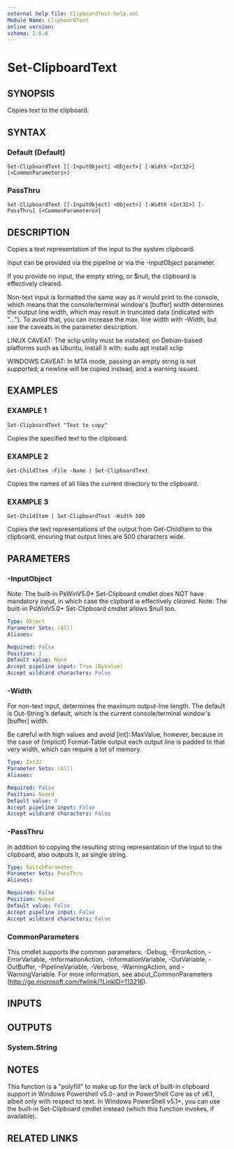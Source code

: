 ```yaml
---
external help file: ClipboardText-help.xml
Module Name: ClipboardText
online version:
schema: 2.0.0
---
```


# Set-ClipboardText

## SYNOPSIS
Copies text to the clipboard.

## SYNTAX

### Default (Default)
```
Set-ClipboardText [[-InputObject] <Object>] [-Width <Int32>] [<CommonParameters>]
```

### PassThru
```
Set-ClipboardText [[-InputObject] <Object>] [-Width <Int32>] [-PassThru] [<CommonParameters>]
```

## DESCRIPTION
Copies a text representation of the input to the system clipboard.

Input can be provided via the pipeline or via the -InputObject parameter.

If you provide no input, the empty string, or $null, the clipboard is
effectively cleared.

Non-text input is formatted the same way as it would print to the console,
which means that the console/terminal window's \[buffer\] width determines
the output line width, which may result in truncated data (indicated with
"...").
To avoid that, you can increase the max.
line width with -Width, but see 
the caveats in the parameter description.

LINUX CAVEAT: The xclip utility must be installed; on Debian-based platforms
                such as Ubuntu, install it with: sudo apt install xclip

WINDOWS CAVEAT: In MTA mode, passing an empty string is not supported; 
                a newline will be copied instead, and a warning issued.

## EXAMPLES

### EXAMPLE 1
```
Set-ClipboardText "Text to copy"
```

Copies the specified text to the clipboard.

### EXAMPLE 2
```
Get-ChildItem -File -Name | Set-ClipboardText
```

Copies the names of all files the current directory to the clipboard.

### EXAMPLE 3
```
Get-ChildItem | Set-ClipboardText -Width 500
```

Copies the text representations of the output from Get-ChildItem to the
clipboard, ensuring that output lines are 500 characters wide.

## PARAMETERS

### -InputObject
Note: The built-in PsWinV5.0+ Set-Clipboard cmdlet does NOT have mandatory input, in which case the clipbard is effectively *cleared*.
Note: The built-in PsWinV5.0+ Set-Clipboard cmdlet allows $null too.

```yaml
Type: Object
Parameter Sets: (All)
Aliases:

Required: False
Position: 1
Default value: None
Accept pipeline input: True (ByValue)
Accept wildcard characters: False
```

### -Width
For non-text input, determines the maximum output-line length.
The default is Out-String's default, which is the current console/terminal
window's \[buffer\] width.

Be careful with high values and avoid \[int\]::MaxValue, however, because in
the case of (implicit) Format-Table output each output line is padded to 
that very width, which can require a lot of memory.

```yaml
Type: Int32
Parameter Sets: (All)
Aliases:

Required: False
Position: Named
Default value: 0
Accept pipeline input: False
Accept wildcard characters: False
```

### -PassThru
In addition to copying the resulting string representation of the input to
the clipboard, also outputs it, as single string.

```yaml
Type: SwitchParameter
Parameter Sets: PassThru
Aliases:

Required: False
Position: Named
Default value: False
Accept pipeline input: False
Accept wildcard characters: False
```

### CommonParameters
This cmdlet supports the common parameters: -Debug, -ErrorAction, -ErrorVariable, -InformationAction, -InformationVariable, -OutVariable, -OutBuffer, -PipelineVariable, -Verbose, -WarningAction, and -WarningVariable.
For more information, see about_CommonParameters (http://go.microsoft.com/fwlink/?LinkID=113216).

## INPUTS

## OUTPUTS

### System.String

## NOTES
This function is a "polyfill" to make up for the lack of built-in clipboard
support in Windows Powershell v5.0- and in PowerShell Core as of v6.1,
albeit only with respect to text.
In Windows PowerShell v5.1+, you can use the built-in Set-Clipboard cmdlet
instead (which this function invokes, if available).

## RELATED LINKS
